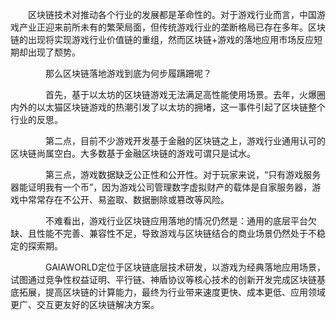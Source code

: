 &emsp;&emsp;区块链技术对推动各个行业的发展都是革命性的。对于游戏行业而言，中国游戏产业正迎来前所未有的繁荣局面，但传统游戏行业的垄断格局已存在多年。区块链的出现将实现游戏行业价值链的重组，然而区块链+游戏的落地应用市场反应短期却出现了颓势。 

　　&emsp;&emsp;那么区块链落地游戏到底为何步履蹒跚呢？  

　　&emsp;&emsp;首先，基于以太坊的区块链游戏无法满足高性能使用场景。去年，火爆圈内外的以太猫区块链游戏的热潮引发了以太坊的拥堵，这一事件引起了区块链整个行业的反思。 

　　&emsp;&emsp;第二点，目前不少游戏开发基于金融的区块链之上，游戏行业通用认可的区块链尚属空白。大多数基于金融区块链的游戏可谓只是试水。 

　　&emsp;&emsp;第三点，游戏数据缺乏公正性和公开性。对于玩家来说，“只有游戏服务器能证明我有一个币”，因为游戏公司管理数字虚拟财产的载体是自家服务器，游戏中常常存在不公开、易盗取、数据删除或篡改等风险。 

　　&emsp;&emsp;不难看出，游戏行业区块链应用落地的情况仍然是：通用的底层平台欠缺、且性能不完善、兼容性不足，导致游戏与区块链结合的商业场景仍然处于不稳定的探索期。 

　　&emsp;&emsp;GAIAWORLD定位于区块链底层技术研发，以游戏为经典落地应用场景，试图通过竞争性权益证明、平行链、神盾协议等核心技术的创新开发完成区块链基底拓展，提高区块链的计算能力，最终为行业带来速度更快、成本更低、应用领域更广、交互更友好的区块链解决方案。 